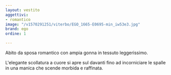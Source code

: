 ```yaml
---
layout: vestito
aggettivi:
- romantico
image: "/v1570291251/viterbo/EGO_1665-E0695-min_iw53e3.jpg"
brand: ego
ordine: 1

---
```

Abito da sposa romantico con ampia gonna in tessuto leggerissimo. 

L'elegante scollatura a cuore si apre sul davanti fino ad incorniciare le spalle in una manica che scende morbida e raffinata.